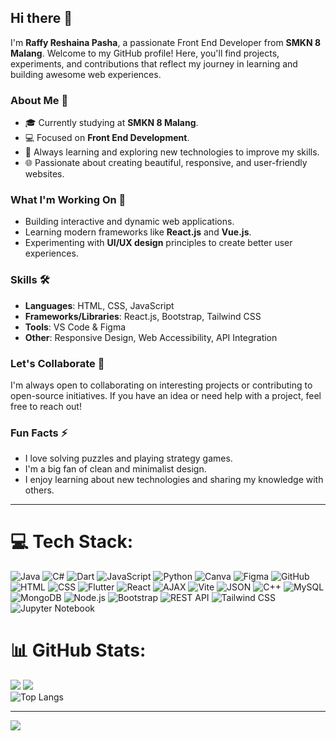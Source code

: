 ## Hi there 👋

<!--
**Raffy626/Raffy626** is a ✨ _special_ ✨ repository because its `README.md` (this file) appears on your GitHub profile.
-->

I'm **Raffy Reshaina Pasha**, a passionate Front End Developer from **SMKN 8 Malang**. Welcome to my GitHub profile! Here, you'll find projects, experiments, and contributions that reflect my journey in learning and building awesome web experiences.

### About Me 🌱
- 🎓 Currently studying at **SMKN 8 Malang**.
- 💻 Focused on **Front End Development**.
- 🚀 Always learning and exploring new technologies to improve my skills.
- 🌐 Passionate about creating beautiful, responsive, and user-friendly websites.

### What I'm Working On 🔭
- Building interactive and dynamic web applications.
- Learning modern frameworks like **React.js** and **Vue.js**.
- Experimenting with **UI/UX design** principles to create better user experiences.

### Skills 🛠️
- **Languages**: HTML, CSS, JavaScript
- **Frameworks/Libraries**: React.js, Bootstrap, Tailwind CSS
- **Tools**: VS Code & Figma
- **Other**: Responsive Design, Web Accessibility, API Integration
  
### Let's Collaborate 👯
I'm always open to collaborating on interesting projects or contributing to open-source initiatives. If you have an idea or need help with a project, feel free to reach out!

### Fun Facts ⚡
- I love solving puzzles and playing strategy games.
- I'm a big fan of clean and minimalist design.
- I enjoy learning about new technologies and sharing my knowledge with others.

---

# 💻 Tech Stack:
![Java](https://img.shields.io/badge/java-%23ED8B00.svg?style=for-the-badge&logo=openjdk&logoColor=white) ![C#](https://img.shields.io/badge/c%23-%23239120.svg?style=for-the-badge&logo=csharp&logoColor=white) ![Dart](https://img.shields.io/badge/dart-%230175C2.svg?style=for-the-badge&logo=dart&logoColor=white) ![JavaScript](https://img.shields.io/badge/javascript-%23323330.svg?style=for-the-badge&logo=javascript&logoColor=%23F7DF1E) ![Python](https://img.shields.io/badge/python-3670A0?style=for-the-badge&logo=python&logoColor=ffdd54) ![Canva](https://img.shields.io/badge/Canva-%2300C4CC.svg?style=for-the-badge&logo=Canva&logoColor=white) ![Figma](https://img.shields.io/badge/figma-%23F24E1E.svg?style=for-the-badge&logo=figma&logoColor=white) ![GitHub](https://img.shields.io/badge/github-%23121011.svg?style=for-the-badge&logo=github&logoColor=white) ![HTML](https://img.shields.io/badge/html-%23E34F26.svg?style=for-the-badge&logo=html5&logoColor=white) ![CSS](https://img.shields.io/badge/css-%231572B6.svg?style=for-the-badge&logo=css3&logoColor=white) ![Flutter](https://img.shields.io/badge/flutter-%2302569B.svg?style=for-the-badge&logo=flutter&logoColor=white) ![React](https://img.shields.io/badge/react-%2361DAFB.svg?style=for-the-badge&logo=react&logoColor=black)  ![AJAX](https://img.shields.io/badge/ajax-%23007ACC.svg?style=for-the-badge&logo=javascript&logoColor=white)  ![Vite](https://img.shields.io/badge/vite-%23646CFF.svg?style=for-the-badge&logo=vite&logoColor=white)  ![JSON](https://img.shields.io/badge/json-%23000000.svg?style=for-the-badge&logo=json&logoColor=white) ![C++](https://img.shields.io/badge/c++-%2300599C.svg?style=for-the-badge&logo=c%2B%2B&logoColor=white) ![MySQL](https://img.shields.io/badge/mysql-%234479A1.svg?style=for-the-badge&logo=mysql&logoColor=white)  ![MongoDB](https://img.shields.io/badge/mongodb-%2347A248.svg?style=for-the-badge&logo=mongodb&logoColor=white) ![Node.js](https://img.shields.io/badge/node.js-%23339933.svg?style=for-the-badge&logo=nodedotjs&logoColor=white) ![Bootstrap](https://img.shields.io/badge/Bootstrap-%23563D7C.svg?style=for-the-badge&logo=bootstrap&logoColor=white) ![REST API](https://img.shields.io/badge/REST%20API-%23000000.svg?style=for-the-badge&logo=fastapi&logoColor=white)  ![Tailwind CSS](https://img.shields.io/badge/TailwindCSS-%2338B2AC.svg?style=for-the-badge&logo=tailwind-css&logoColor=white)  ![Jupyter Notebook](https://img.shields.io/badge/Jupyter-F37626.svg?style=for-the-badge&logo=Jupyter&logoColor=white)


# 📊 GitHub Stats:
![](https://github-readme-stats.vercel.app/api?username=Raffy626&show_icons=true&theme=radical)
![](https://github-readme-streak-stats.herokuapp.com/?user=Raffy626&theme=dark&hide_border=false)<br/>
![Top Langs](https://github-readme-stats.vercel.app/api/top-langs/?username=Raffy626&layout=compact&theme=blue-green)

---
[![](https://visitcount.itsvg.in/api?id=Raffy626&icon=0&color=0)](https://visitcount.itsvg.in)

<!-- Proudly created with GPRM ( https://gprm.itsvg.in ) -->
